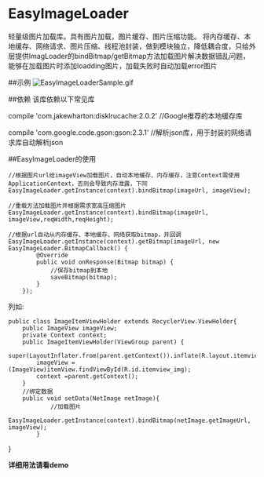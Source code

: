 # EasyImageLoader
轻量级图片加载库。具有图片加载，图片缓存、图片压缩功能。
将内存缓存、本地缓存、网络请求、图片压缩、线程池封装，做到模块独立，降低耦合度，只给外层提供ImagLoader的bindBitmap/getBitmap方法加载图片解决数据错乱问题，能够在加载图片时添加loadding图片，加载失败时自动加载error图片



##示例
![EasyImageLoaderSample.gif](EasyImageLoaderSample.gif)

##依赖 
该库依赖以下常见库

compile 'com.jakewharton:disklrucache:2.0.2'    //Google推荐的本地缓存库

compile 'com.google.code.gson:gson:2.3.1'       //解析json库，用于封装的网络请求库自动解析json

##EasyImageLoader的使用
   
    //根据图片url给imageView加载图片，自动本地缓存、内存缓存，注意Context需使用ApplicationContext，否则会导致内存泄露，下同
    EasyImageLoader.getInstance(context).bindBitmap(imageUrl, imageView);
    
    //重载方法加载图片并根据需求宽高压缩图片
    EasyImageLoader.getInstance(context).bindBitmap(imageUrl, imageView,reqWidth,reqHeight);
    
    //根据url自动从内存缓存、本地缓存、网络获取bitmap，并回调
    EasyImageLoader.getInstance(context).getBitmap(imageUrl, new EasyImageLoader.BitmapCallback() {
            @Override
            public void onResponse(Bitmap bitmap) {
                //保存bitmap到本地
                saveBitmap(bitmap);
            }
        });
    
    


列如:

    public class ImageItemViewHolder extends RecyclerView.ViewHolder{
        public ImageView imageView;
        private Context context;
        public ImageItemViewHolder(ViewGroup parent) {
            super(LayoutInflater.from(parent.getContext()).inflate(R.layout.itemview_image,parent,false));
            imageView =(ImageView)itemView.findViewById(R.id.itemview_img);
            context =parent.getContext();
        }
        //绑定数据
        public void setData(NetImage netImage){
                //加载图片
                EasyImageLoader.getInstance(context).bindBitmap(netImage.getImageUrl, imageView);
            }
  }


**详细用法请看demo**
